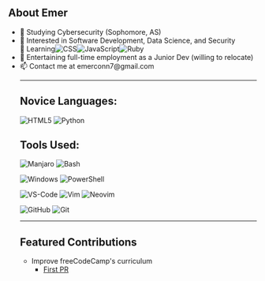 ## About Emer
<ul>
  <li>🔭 Studying Cybersecurity (Sophomore, AS)</li>
  <li>👀 Interested in Software Development, Data Science, and Security</li>
  <li style="display:flex; align-items:center;">
    🌱 Learning
    <img src="https://img.shields.io/badge/-CSS3-000000?style=flat&logo=CSS3&logoColor=2965f1"
         alt="CSS">
    <img src="https://img.shields.io/badge/-JavaScript-000000?style=flat&logo=javascript&logoColor=ffa500"
         alt="JavaScript">
    <img src="https://img.shields.io/badge/-Ruby-000000?style=flat&logo=Ruby&logoColor=a91401"
         alt="Ruby">
  </li>
  <li>💼 Entertaining full-time employment as a Junior Dev (willing to relocate)</li>
  <li>📫 Contact me at emerconn7@gmail.com</li>

---

## Novice Languages:

![HTML5](https://img.shields.io/badge/-HTML5-000000?style=flat&logo=HTML5&logoColor=e34f26)
![Python](https://img.shields.io/badge/-Python-000000?style=flat&logo=Python&logoColor=008000)

## Tools Used:

![Manjaro](https://img.shields.io/badge/-Manjaro-000000?style=flat&logo=Manjaro&logoColor=35BF5C)
![Bash](https://img.shields.io/badge/-Bash-000000?style=flat&logo=GNU-Bash&logoColor=4eaa25)

![Windows](https://img.shields.io/badge/-Windows-000000?style=flat&logo=Windows&logoColor=0078d6)
![PowerShell](https://img.shields.io/badge/-PowerShell-000000?style=flat&logo=PowerShell&logoColor=5391fe)

![VS-Code](https://img.shields.io/badge/-VS%20Code-000000?style=flat&logo=Visual-Studio-Code&logoColor=007aCC)
![Vim](https://img.shields.io/badge/-Vim-000000?style=flat&logo=Vim&logoColor=019733)
![Neovim](https://img.shields.io/badge/-Neovim-000000?style=flat&logo=Neovim&logoColor=57a143)


![GitHub](https://img.shields.io/badge/-GitHub-000000?style=flat&logo=GitHub&logoColor=ffffff)
![Git](https://img.shields.io/badge/-Git-000000?style=flat&logo=Git&logoColor=f05033)

---

## Featured Contributions

- Improve freeCodeCamp's curriculum
  - [First PR](https://github.com/freeCodeCamp/freeCodeCamp/pull/41422)
